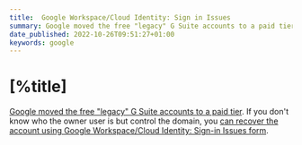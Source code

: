 ```yaml
---
title:  Google Workspace/Cloud Identity: Sign in Issues
summary: Google moved the free "legacy" G Suite accounts to a paid tier. If you don't know who the owner user is but control the domain, you can recover the account using Google Workspace/Cloud Identity: Sign-in Issues form.
date_published: 2022-10-26T09:51:27+01:00
keywords: google
---
```


# [%title]

[Google moved the free "legacy" G Suite accounts to a paid tier](https://www.theverge.com/2022/1/19/22891509/g-suite-legacy-free-google-apps-workspace-upgrade). If you don't know who the owner user is but control the domain, you [can recover the account using Google Workspace/Cloud Identity: Sign-in Issues form](https://toolbox.googleapps.com/apps/recovery/form).
